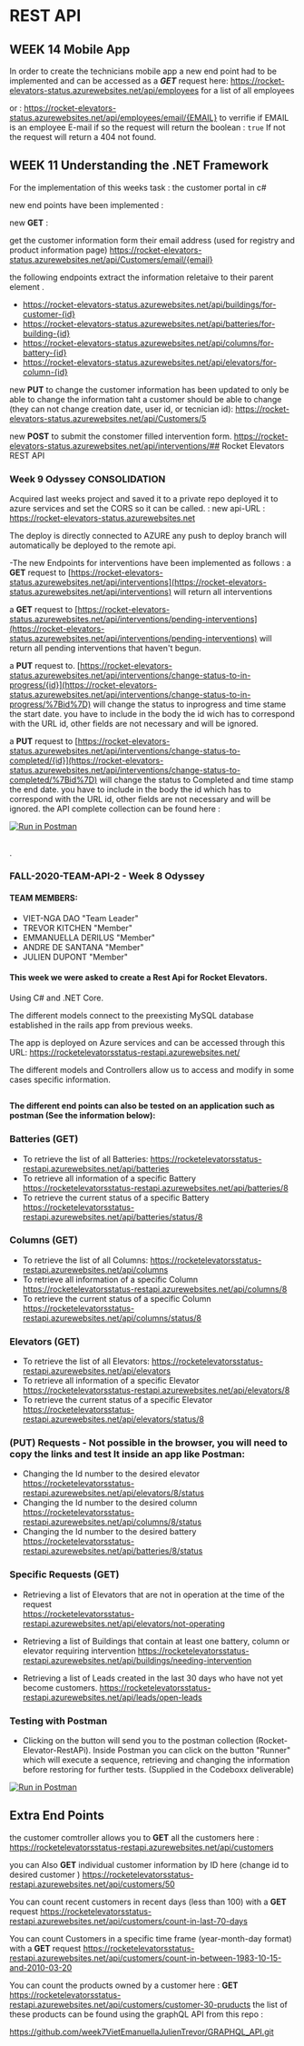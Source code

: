 # REST API
## WEEK 14 Mobile App

In order to create the technicians mobile app a new end point had to be implemented and can be accessed as a ***GET*** request here:
https://rocket-elevators-status.azurewebsites.net/api/employees for a list of all employees

or : https://rocket-elevators-status.azurewebsites.net/api/employees/email/{EMAIL} to verrifie if EMAIL is an employee E-mail if so the request will return the boolean :  `true` 
If not the request will return a 404 not found.

## WEEK 11 Understanding the .NET Framework

For the implementation of this weeks task : the customer portal in c#

new end points have been implemented : 

new **GET** : 

get the customer information form their email address (used for registry and  product information page)
https://rocket-elevators-status.azurewebsites.net/api/Customers/email/{email}

the following endpoints extract the information reletaive to their parent element .

 - https://rocket-elevators-status.azurewebsites.net/api/buildings/for-customer-{id}
  - https://rocket-elevators-status.azurewebsites.net/api/batteries/for-building-{id}
  - https://rocket-elevators-status.azurewebsites.net/api/columns/for-battery-{id}
  - https://rocket-elevators-status.azurewebsites.net/api/elevators/for-column-{id}

new **PUT**
to change the customer information has been updated to only be able to change the information taht a customer should be able to change (they can not change creation date, user id, or tecnician id): 
https://rocket-elevators-status.azurewebsites.net/api/Customers/5

new **POST**
to submit the constomer filled intervention form.
https://rocket-elevators-status.azurewebsites.net/api/interventions/## Rocket Elevators REST API

### Week 9 Odyssey CONSOLIDATION

Acquired last weeks project and saved it to a private repo deployed it to azure services and set the CORS so it can be called. : new api-URL :  https://rocket-elevators-status.azurewebsites.net

The deploy is directly connected to AZURE any push to deploy branch will automatically be deployed to the remote api.

-The new Endpoints for interventions have been implemented as follows :
a  **GET**  request to  [https://rocket-elevators-status.azurewebsites.net/api/interventions](https://rocket-elevators-status.azurewebsites.net/api/interventions)  will return all interventions

a  **GET**  request to  [https://rocket-elevators-status.azurewebsites.net/api/interventions/pending-interventions](https://rocket-elevators-status.azurewebsites.net/api/interventions/pending-interventions)  will return all pending interventions that haven't begun.

a  **PUT**  request to.  [https://rocket-elevators-status.azurewebsites.net/api/interventions/change-status-to-in-progress/{id}](https://rocket-elevators-status.azurewebsites.net/api/interventions/change-status-to-in-progress/%7Bid%7D)  will change the status to inprogress and time stame the start date. you have to include in the body the id wich has to correspond with the URL id, other fields are not necessary and will be ignored.

a  **PUT**  request to  [https://rocket-elevators-status.azurewebsites.net/api/interventions/change-status-to-completed/{id}](https://rocket-elevators-status.azurewebsites.net/api/interventions/change-status-to-completed/%7Bid%7D)  will change the status to Completed and time stamp the end date. you have to include in the body the id which has to correspond with the URL id, other fields are not necessary and will be ignored. the API complete collection can be found here :

[![Run in Postman](https://camo.githubusercontent.com/16a903fe0c8e857e22585b47d674a11dc7fd16a2d4ef6a2d0e932e70a62cb0d6/68747470733a2f2f72756e2e7073746d6e2e696f2f627574746f6e2e737667)](https://app.getpostman.com/run-collection/47f22848ca3c199cba2f)


## 
##

.

### FALL-2020-TEAM-API-2 - Week 8 Odyssey 

#### TEAM MEMBERS:
- VIET-NGA DAO "Team Leader"
- TREVOR KITCHEN "Member"
- EMMANUELLA DERILUS "Member"
- ANDRE DE SANTANA "Member"
- JULIEN DUPONT "Member"

#### This week we were asked to create a Rest Api for Rocket Elevators.
Using C# and .NET Core.

The different models connect to the preexisting MySQL database established in the rails app from previous weeks.

The app is deployed on Azure services and can be accessed through this URL: 
https://rocketelevatorsstatus-restapi.azurewebsites.net/

The different models and Controllers allow us to access and modify in some cases specific information.

## 

 **The different end points can also be tested on an application such as postman (See the information below):**

### Batteries **(GET)**
* To retrieve the list of all Batteries:
https://rocketelevatorsstatus-restapi.azurewebsites.net/api/batteries
* To retrieve all information of a specific Battery
https://rocketelevatorsstatus-restapi.azurewebsites.net/api/batteries/8
* To retrieve the current status of a specific Battery
https://rocketelevatorsstatus-restapi.azurewebsites.net/api/batteries/status/8

### Columns **(GET)**
* To retrieve the list of all Columns:
https://rocketelevatorsstatus-restapi.azurewebsites.net/api/columns  
* To retrieve all information of a specific Column
https://rocketelevatorsstatus-restapi.azurewebsites.net/api/columns/8
* To retrieve the current status of a specific Column
https://rocketelevatorsstatus-restapi.azurewebsites.net/api/columns/status/8

### Elevators **(GET)**
* To retrieve the list of all Elevators:
https://rocketelevatorsstatus-restapi.azurewebsites.net/api/elevators
* To retrieve all information of a specific Elevator
https://rocketelevatorsstatus-restapi.azurewebsites.net/api/elevators/8
* To retrieve the current status of a specific Elevator
https://rocketelevatorsstatus-restapi.azurewebsites.net/api/elevators/status/8

### **(PUT) Requests** - Not possible in the browser, you will need to copy the links and test It inside an app like Postman:
* Changing the Id number to the desired elevator
https://rocketelevatorsstatus-restapi.azurewebsites.net/api/elevators/8/status
* Changing the Id number to the desired column
https://rocketelevatorsstatus-restapi.azurewebsites.net/api/columns/8/status
* Changing the Id number to the desired battery
https://rocketelevatorsstatus-restapi.azurewebsites.net/api/batteries/8/status


### Specific Requests **(GET)** 
* Retrieving a list of Elevators that are not in operation at the time of the request  
https://rocketelevatorsstatus-restapi.azurewebsites.net/api/elevators/not-operating

* Retrieving a list of Buildings that contain at least one battery, column or elevator requiring intervention
https://rocketelevatorsstatus-restapi.azurewebsites.net/api/buildings/needing-intervention

* Retrieving a list of Leads created in the last 30 days who have not yet become customers.
https://rocketelevatorsstatus-restapi.azurewebsites.net/api/leads/open-leads

### Testing with Postman 
* Clicking on the button will send you to the postman collection (Rocket-Elevator-RestAPi). Inside Postman you can click on the button "Runner" which will execute a sequence, retrieving and changing the information before restoring for further tests. (Supplied in the Codeboxx deliverable)

[![Run in Postman](https://run.pstmn.io/button.svg)](https://app.getpostman.com/run-collection/47f22848ca3c199cba2f)


## Extra End Points

the customer comtroller allows you to **GET** all the customers here : 
https://rocketelevatorsstatus-restapi.azurewebsites.net/api/customers

you can Also **GET** individual customer information by ID here (change id to desired customer )
https://rocketelevatorsstatus-restapi.azurewebsites.net/api/customers/50

You can count recent customers in recent days  (less than 100) with a **GET** request
https://rocketelevatorsstatus-restapi.azurewebsites.net/api/customers/count-in-last-70-days

You can count Customers in a specific time frame (year-month-day format) with a **GET** request 
https://rocketelevatorsstatus-restapi.azurewebsites.net/api/customers/count-in-between-1983-10-15-and-2010-03-20

You can count the products owned by a customer here : 
**GET** https://rocketelevatorsstatus-restapi.azurewebsites.net/api/customers/customer-30-pruducts
the list of these products can be found using the graphQL API from this repo : 

https://github.com/week7VietEmanuellaJulienTrevor/GRAPHQL_API.git

